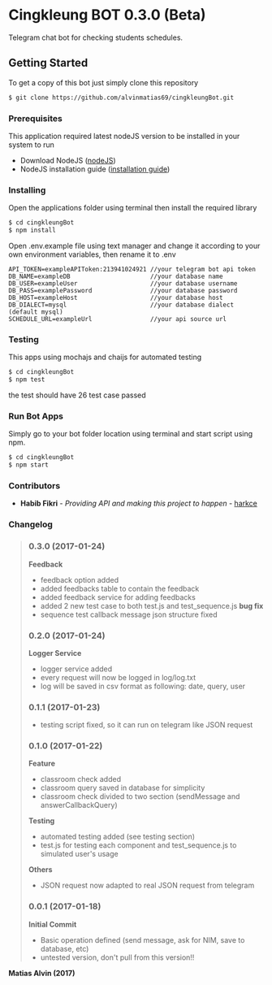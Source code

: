 # Cingkleung BOT 0.3.0 (Beta)
Telegram chat bot for checking students schedules.
## Getting Started
To get a copy of this bot just simply clone this repository
```sh
$ git clone https://github.com/alvinmatias69/cingkleungBot.git
```
### Prerequisites
This application required latest nodeJS version to be installed in your system to run
* Download NodeJS ([nodeJS](https://nodejs.org/en/ "NodeJS Homepage"))
* NodeJS installation guide ([installation guide](https://www.sitepoint.com/beginners-guide-node-package-manager/ "NodeJS installation guide"))

### Installing
Open the applications folder using terminal then install the required library
```sh
$ cd cingkleungBot
$ npm install
```
Open .env.example file using text manager and change it according to your own environment variables, then rename it to .env
```
API_TOKEN=exampleAPIToken:213941024921 //your telegram bot api token
DB_NAME=exampleDB                      //your database name
DB_USER=exampleUser                    //your database username
DB_PASS=examplePassword                //your database password
DB_HOST=exampleHost                    //your database host
DB_DIALECT=mysql                       //your database dialect (default mysql)
SCHEDULE_URL=exampleUrl                //your api source url
```

### Testing
This apps using mochajs and chaijs for automated testing
```sh
$ cd cingkleungBot
$ npm test
```
the test should have 26 test case passed

### Run Bot Apps
Simply go to your bot folder location using terminal and start script using npm.
```sh
$ cd cingkleungBot
$ npm start
```
### Contributors
* **Habib Fikri** - *Providing API and making this project to happen* - [harkce](https://github.com/harkce "Habib's github")

### Changelog

> ### 0.3.0 (2017-01-24)
> **Feedback**
> - feedback option added
> - added feedbacks table to contain the feedback
> - added feedback service for adding feedbacks
> - added 2 new test case to both test.js and test_sequence.js
> **bug fix**
> - sequence test callback message json structure fixed
>
> ### 0.2.0 (2017-01-24)
> **Logger Service**
> - logger service added
> - every request will now be logged in log/log.txt
> - log will be saved in csv format as following: date, query, user
>
> ### 0.1.1 (2017-01-23)
> - testing script fixed, so it can run on telegram like JSON request
>
> ### 0.1.0 (2017-01-22)
> **Feature**
> - classroom check added
> - classroom query saved in database for simplicity
> - classroom check divided to two section (sendMessage and answerCallbackQuery)
>
> **Testing**
> - automated testing added (see testing section)
> - test.js for testing each component and test_sequence.js to simulated user's usage
>
> **Others**
> - JSON request now adapted to real JSON request from telegram
>
> ### 0.0.1 (2017-01-18)
> **Initial Commit**
> - Basic operation defined (send message, ask for NIM, save to database, etc)
> - untested version, don't pull from this version!!


**Matias Alvin (2017)**